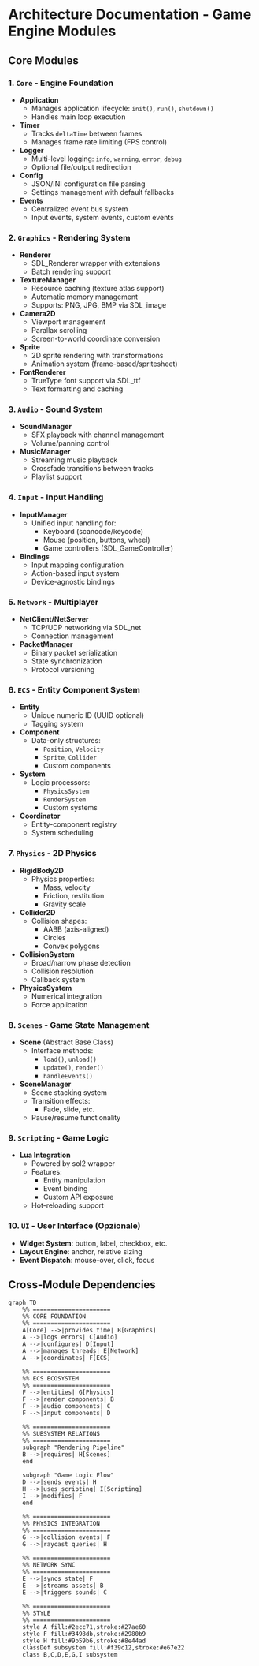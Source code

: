 # Architecture Documentation - Game Engine Modules

## Core Modules

### 1. `Core` - Engine Foundation
- **Application**
  - Manages application lifecycle: `init()`, `run()`, `shutdown()`
  - Handles main loop execution
- **Timer**
  - Tracks `deltaTime` between frames
  - Manages frame rate limiting (FPS control)
- **Logger**
  - Multi-level logging: `info`, `warning`, `error`, `debug`
  - Optional file/output redirection
- **Config**
  - JSON/INI configuration file parsing
  - Settings management with default fallbacks
- **Events**
  - Centralized event bus system
  - Input events, system events, custom events

### 2. `Graphics` - Rendering System
- **Renderer**
  - SDL_Renderer wrapper with extensions
  - Batch rendering support
- **TextureManager**
  - Resource caching (texture atlas support)
  - Automatic memory management
  - Supports: PNG, JPG, BMP via SDL_image
- **Camera2D**
  - Viewport management
  - Parallax scrolling
  - Screen-to-world coordinate conversion
- **Sprite**
  - 2D sprite rendering with transformations
  - Animation system (frame-based/spritesheet)
- **FontRenderer**
  - TrueType font support via SDL_ttf
  - Text formatting and caching

### 3. `Audio` - Sound System
- **SoundManager**
  - SFX playback with channel management
  - Volume/panning control
- **MusicManager**
  - Streaming music playback
  - Crossfade transitions between tracks
  - Playlist support

### 4. `Input` - Input Handling
- **InputManager**
  - Unified input handling for:
    - Keyboard (scancode/keycode)
    - Mouse (position, buttons, wheel)
    - Game controllers (SDL_GameController)
- **Bindings**
  - Input mapping configuration
  - Action-based input system
  - Device-agnostic bindings

### 5. `Network` - Multiplayer
- **NetClient/NetServer**
  - TCP/UDP networking via SDL_net
  - Connection management
- **PacketManager**
  - Binary packet serialization
  - State synchronization
  - Protocol versioning

### 6. `ECS` - Entity Component System
- **Entity**
  - Unique numeric ID (UUID optional)
  - Tagging system
- **Component**
  - Data-only structures:
    - `Position`, `Velocity`
    - `Sprite`, `Collider`
    - Custom components
- **System**
  - Logic processors:
    - `PhysicsSystem`
    - `RenderSystem`
    - Custom systems
- **Coordinator**
  - Entity-component registry
  - System scheduling

### 7. `Physics` - 2D Physics
- **RigidBody2D**
  - Physics properties:
    - Mass, velocity
    - Friction, restitution
    - Gravity scale
- **Collider2D**
  - Collision shapes:
    - AABB (axis-aligned)
    - Circles
    - Convex polygons
- **CollisionSystem**
  - Broad/narrow phase detection
  - Collision resolution
  - Callback system
- **PhysicsSystem**
  - Numerical integration
  - Force application

### 8. `Scenes` - Game State Management
- **Scene** (Abstract Base Class)
  - Interface methods:
    - `load()`, `unload()`
    - `update()`, `render()`
    - `handleEvents()`
- **SceneManager**
  - Scene stacking system
  - Transition effects:
    - Fade, slide, etc.
  - Pause/resume functionality

### 9. `Scripting` - Game Logic
- **Lua Integration**
  - Powered by sol2 wrapper
  - Features:
    - Entity manipulation
    - Event binding
    - Custom API exposure
  - Hot-reloading support

### 10. `UI` - User Interface (Opzionale)
- **Widget System**: button, label, checkbox, etc.
- **Layout Engine**: anchor, relative sizing
- **Event Dispatch**: mouse-over, click, focus

## Cross-Module Dependencies
```mermaid
graph TD
    %% ======================
    %% CORE FOUNDATION
    %% ======================
    A[Core] -->|provides time| B[Graphics]
    A -->|logs errors| C[Audio]
    A -->|configures| D[Input]
    A -->|manages threads| E[Network]
    A -->|coordinates| F[ECS]
    
    %% ======================
    %% ECS ECOSYSTEM
    %% ======================
    F -->|entities| G[Physics]
    F -->|render components| B
    F -->|audio components| C
    F -->|input components| D
    
    %% ======================
    %% SUBSYSTEM RELATIONS
    %% ======================
    subgraph "Rendering Pipeline"
    B -->|requires| H[Scenes]
    end
    
    subgraph "Game Logic Flow"
    D -->|sends events| H
    H -->|uses scripting| I[Scripting]
    I -->|modifies| F
    end
    
    %% ======================
    %% PHYSICS INTEGRATION
    %% ======================
    G -->|collision events| F
    G -->|raycast queries| H
    
    %% ======================
    %% NETWORK SYNC
    %% ======================
    E -->|syncs state| F
    E -->|streams assets| B
    E -->|triggers sounds| C
    
    %% ======================
    %% STYLE
    %% ======================
    style A fill:#2ecc71,stroke:#27ae60
    style F fill:#3498db,stroke:#2980b9
    style H fill:#9b59b6,stroke:#8e44ad
    classDef subsystem fill:#f39c12,stroke:#e67e22
    class B,C,D,E,G,I subsystem
```
